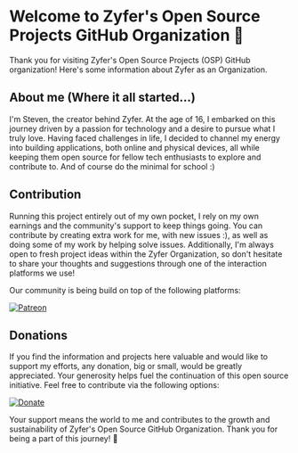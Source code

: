 # Welcome to Zyfer's Open Source Projects GitHub Organization 👋

Thank you for visiting Zyfer's Open Source Projects (OSP) GitHub organization! Here's some information about Zyfer as an Organization.

## About me (Where it all started...)
I'm Steven, the creator behind Zyfer. At the age of 16, I embarked on this journey driven by a passion for technology and a desire to pursue what I truly love.
Having faced challenges in life, I decided to channel my energy into building applications, both online and physical devices, all while keeping them open source for fellow tech enthusiasts to explore and contribute to.
And of course do the minimal for school :)

## Contribution
Running this project entirely out of my own pocket, I rely on my own earnings and the community's support to keep things going.
You can contribute by creating extra work for me, with new issues :), as well as doing some of my work by helping solve issues.
Additionally, I'm always open to fresh project ideas within the Zyfer Organization, so don't hesitate to share your thoughts and suggestions through one of the interaction platforms we use!

Our community is being build on top of the following platforms:

[![Patreon](https://img.shields.io/badge/Community-Patreon-blue?logo=patreon)](https://patreon.com/zyfer_osp?utm_medium=unknown&utm_source=join_link&utm_campaign=creatorshare_creator&utm_content=copyLink)


## Donations
If you find the information and projects here valuable and would like to support my efforts, any donation, big or small, would be greatly appreciated. 
Your generosity helps fuel the continuation of this open source initiative. Feel free to contribute via the following options:

[![Donate](https://img.shields.io/badge/Donate-PayPal-green?logo=paypal)](https://www.paypal.com/paypalme/steventevoortwis)

Your support means the world to me and contributes to the growth and sustainability of Zyfer's Open Source GitHub Organization. Thank you for being a part of this journey! 🌟

